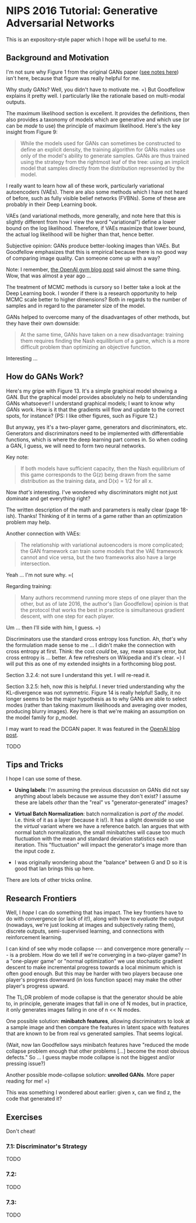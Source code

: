 # NIPS 2016 Tutorial: Generative Adversarial Networks

This is an expository-style paper which I hope will be useful to me.

## Background and Motivation

I'm not sure why Figure 1 from the original GANs paper ([see notes here][1])
isn't here, because that figure was really helpful for me.

Why study GANs? Well, you didn't have to motivate me. =) But Goodfellow explains
it pretty well. I particularly like the rationale based on multi-modal outputs.

The maximum likelihood section is excellent. It provides the definitions, then
also provides a taxonomy of models which are generative and which use (or can be
*made* to use) the principle of maximum likelihood. Here's the key insight from
Figure 9:

> While the models used for GANs can sometimes be constructed to define an
> explicit density, the training algorithm for GANs makes use only of the
> model's ability to generate samples. GANs are thus trained using the strategy
> from the rightmost leaf of the tree: using an implicit model that samples
> directly from the distribution represented by the model.

I really want to learn how all of these work, particularly variational
autoencoders (VAEs). There are also some methods which I have not heard of
before, such as fully visible belief networks (FVBNs). Some of these are
probably in their Deep Learning book.

VAEs (and variational methods, more generally, and note here that this is
slightly different from how I view the word "variational") define a lower bound
on the log likelihood. Therefore, if VAEs maximize that lower bound, the
actual log likelihood will be higher than that, hence better.

Subjective opinion: GANs produce better-looking images than VAEs. But Goodfellow
emphasizes that this is empirical because there is no good way of comparing
image quality. Can someone come up with a way? 

Note: I remember, [the OpenAI gym blog post][2] said almost the same thing. Wow,
that was almost a year ago ...

The treatment of MCMC methods is cursory so I better take a look at the Deep
Learning book. I wonder if there is a research opportunity to help MCMC scale
better to higher dimensions? Both in regards to the number of samples and in
regard to the parameter size of the model.

GANs helped to overcome many of the disadvantages of other methods, but they
have their own downside:

> At the same time, GANs have taken on a new disadvantage: training them
> requires finding the Nash equilibrium of a game, which is a more difficult
> problem than optimizing an objective function.

Interesting ...

## How do GANs Work?

Here's my gripe with Figure 13. It's a simple graphical model showing a GAN. But
the graphical model provides absolutely no help to understanding GANs
whatsoever! I understand graphical models; I want to know why *GANs* work. How
is it that the gradients will flow and update to the correct spots, for
instance? (PS: I like other figures, such as Figure 12.)

But anyway, yes it's a two-player game, generators and discriminators, etc.
Generators and discriminators need to be implemented with differentiable
functions, which is where the deep learning part comes in. So when coding a GAN,
I guess, we will need to form two neural networks.

Key note:

> If both models have sufficient capacity, then the Nash equilibrium of this game
> corresponds to the G(z) being drawn from the same distribution as the training
> data, and D(x) = 1/2 for all x.

Now *that's* interesting. I've wondered why discriminators might not just
dominate and get everything right?

The written description of the math and parameters is really clear (page
18-ish).  Thanks! Thinking of it in terms of a game rather than an optimization
problem may help.

Another connection with VAEs:

> The relationship with variational autoencoders is more complicated; the GAN
> framework can train some models that the VAE framework cannot and vice versa,
> but the two frameworks also have a large intersection.

Yeah ... I'm not sure why. =(

Regarding training:

> Many authors recommend running more steps of one player than the other, but as
> of late 2016, the author's [Ian Goodfellow] opinion is that the protocol that
> works the best in practice is simultaneous gradient descent, with one step for
> each player.

Um ... then I'll side with him, I guess. =)

Discriminators use the standard cross entropy loss function. Ah, *that's* why
the formulation made sense to me ... I didn't make the connection with cross
entropy at first. Think: the cost *could* be, say, mean square error, but cross
entropy is ... better. A few refreshers on Wikipedia and it's clear. =) I will put
this as one of my extended insights in a forthcoming blog post.

Section 3.2.4: not sure I understand this yet. I will re-read it.

Section 3.2.5: heh, now *this* is helpful. I never tried understanding why the
KL-divergence was not symmetric. Figure 14 is really helpful! Sadly, it no
longer seems to be the major hypothesis as to why GANs are able to select modes
(rather than taking maximum likelihoods and averaging over modes, producing
blurry images). Key here is that we're making an assumption on the model family
for p_model.

I may want to read the DCGAN paper. It was featured in the [OpenAI blog post][2].

TODO


## Tips and Tricks

I hope I can use some of these.

- **Using labels**: I'm assuming the previous discussion on GANs did not say
  anything about labels because we assume they don't exist? I assume these are
  labels *other* than the "real" vs "generator-generated" images?

- **Virtual Batch Normalization**: batch normalization is *part of the model*.
  I.e. think of it as a layer (because it is!). It has a slight downside so use
  the *virtual* variant where we have a reference batch. Ian argues that with
  normal batch normalization, the small minibatches will cause too much
  fluctuation with the mean and standard deviation statistics each iteration.
  This "fluctuation" will impact the generator's image more than the input code
  z.

- I was originally wondering about the "balance" between G and D so it is good
  that Ian brings this up here.

There are lots of other tricks online.


## Research Frontiers

Well, I *hope* I can do something that has impact.  The key frontiers have to do
with convergence (or lack of it!), along with how to *evaluate* the output
(nowadays, we're just looking at images and subjectively rating them), discrete
outputs, semi-supervised learning, and connections with reinforcement learning.

I can kind of see why mode collapse --- and convergence more generally --- is a
problem. How do we tell if we're converging in a two-player game? In a
"one-player game" or "normal optimization" we use stochastic gradient descent to
make incremental progress towards a local minimum which is often good enough.
But this may be harder with two players because one player's progress downward
(in loss function space) may make the other player's progress upward.

The TL;DR problem of mode collapse is that the generator should be able to, in
principle, generate images that fall in one of N modes, but in practice, it only
generates images falling in one of n << N modes.

One possible solution: **minibatch features**, allowing discriminators to look
at a sample image and then compare the features in latent space with features
that are known to be from real vs generated samples. That seems logical.

(Wait, now Ian Goodfellow says minibatch features have "reduced the mode
collapse problem enough that other problems [...] become the most obvious
defects." So ... I guess maybe mode collapse is not the biggest and/or pressing
issue?)

Another possible mode-collapse solution: **unrolled GANs**. More paper reading
for me!  =)

This was something I wondered about earlier: given x, can we find z, the code
that generated it?


## Exercises

Don't cheat!

### 7.1: Discriminator's Strategy

TODO

### 7.2:

TODO

### 7.3:

TODO

[1]:https://github.com/DanielTakeshi/Paper_Notes/blob/master/deep_learning/Generative_Adversarial_Nets.md
[2]:https://openai.com/blog/generative-models/
